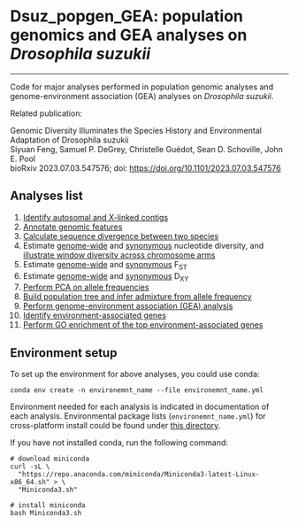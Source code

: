 # Dsuz_popgen_GEA: population genomics and GEA analyses on *Drosophila suzukii*
----
Code for major analyses performed in population genomic analyses and genome-environment association (GEA) analyses on *Drosophila suzukii*.

Related publication:

Genomic Diversity Illuminates the Species History and Environmental Adaptation of Drosophila suzukii    
Siyuan Feng, Samuel P. DeGrey, Christelle Guédot, Sean D. Schoville, John E. Pool   
bioRxiv 2023.07.03.547576; doi: https://doi.org/10.1101/2023.07.03.547576

## Analyses list
1. [Identify autosomal and X-linked contigs](assign_contig/README.md)
2. [Annotate genomic features](genomic_annotation/README.md)
3. [Calculate sequence divergence between two species](divergence/README.md)
4. Estimate [genome-wide](nucleotide_diversity/diversity/README.md) and [synonymous](nucleotide_diversity/diversity_synonymous/README.md) nucleotide diversity, and [illustrate window diversity across chromosome arms](nucleotide_diversity/window_diversity/README.md)
5. Estimate [genome-wide](genetic_diff/Fst/README.md) and [synonymous](genetic_diff/Fst_synonymous/README.md) F<sub>ST</sub>
6. Estimate [genome-wide](genetic_diff/Dxy/README.md) and [synonymous](genetic_diff/Dxy_synonymous/README.md) D<sub>XY</sub>
7. [Perform PCA on allele frequencies](genetic_diff/PCA/README.md)
8. [Build population tree and infer admixture from allele frequency](population_tree/README.md)
9. [Perform genome-environment association (GEA) analysis](GEA/README.md)
10. [Identify environment-associated genes](GEA_associated_genes/README.md)
11. [Perform GO enrichment of the top environment-associated genes](GEA_GO_enrichment/README.md)

## Environment setup

To set up the environment for above analyses, you could use conda:
```
conda env create -n environemnt_name --file environemnt_name.yml
```
Environment needed for each analysis is indicated in documentation of each analysis. Environmental package lists (`environemnt_name.yml`) for cross-platform install could be found under [this directory](conda_environment).

If you have not installed conda, run the following command:
```
# download miniconda
curl -sL \
  "https://repo.anaconda.com/miniconda/Miniconda3-latest-Linux-x86_64.sh" > \
  "Miniconda3.sh"
```
```  
# install miniconda
bash Miniconda3.sh
```
